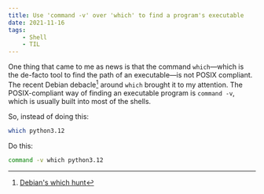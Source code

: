 ```yaml
---
title: Use 'command -v' over 'which' to find a program's executable
date: 2021-11-16
tags:
    - Shell
    - TIL
---
```


One thing that came to me as news is that the command `which`—which is the de-facto tool
to find the path of an executable—is not POSIX compliant. The recent Debian debacle[^1]
around `which` brought it to my attention. The POSIX-compliant way of finding an executable
program is `command -v`, which is usually built into most of the shells.

So, instead of doing this:

```sh
which python3.12
```

Do this:

```sh
command -v which python3.12
```

[^1]: [Debian's which hunt](https://lwn.net/Articles/874049/)
[^2]: [Which is not POSIX](https://hynek.me/til/which-not-posix/)
